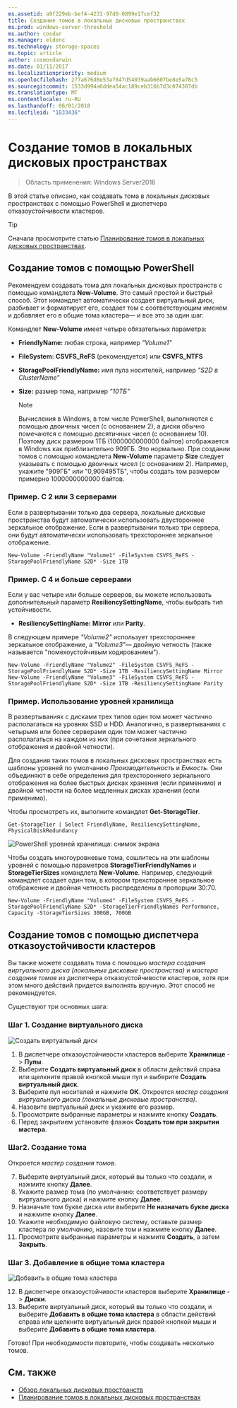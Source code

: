 ```yaml
---
ms.assetid: a9f229eb-bef4-4231-97d0-0899e17cef32
title: Создание томов в локальных дисковых пространствах
ms.prod: windows-server-threshold
ms.author: cosdar
ms.manager: eldenc
ms.technology: storage-spaces
ms.topic: article
author: cosmosdarwin
ms.date: 01/11/2017
ms.localizationpriority: medium
ms.openlocfilehash: 277a676d8e53a7847d54039aab6607be8e5a78c5
ms.sourcegitcommit: 1533d994a6ddea54ac189ceb316b7d3c074307db
ms.translationtype: MT
ms.contentlocale: ru-RU
ms.lasthandoff: 06/01/2018
ms.locfileid: "1833436"
---
```

# <a name="creating-volumes-in-storage-spaces-direct"></a>Создание томов в локальных дисковых пространствах

>Область применения: Windows Server2016

В этой статье описано, как создавать тома в локальных дисковых пространствах с помощью PowerShell и диспетчера отказоустойчивости кластеров.

   >[!TIP]
   >  Сначала просмотрите статью [Планирование томов в локальных дисковых пространствах](plan-volumes.md).

## <a name="create-volumes-using-powershell"></a>Создание томов с помощью PowerShell

Рекомендуем создавать тома для локальных дисковых пространств с помощью командлета **New-Volume**. Это самый простой и быстрый способ. Этот командлет автоматически создает виртуальный диск, разбивает и форматирует его, создает том с соответствующим именем и добавляет его в общие тома кластера— и все это за один шаг.

Командлет **New-Volume** имеет четыре обязательных параметра:

- **FriendlyName:** любая строка, например *"Volume1"*
- **FileSystem:** **CSVFS_ReFS** (рекомендуется) или **CSVFS_NTFS**
- **StoragePoolFriendlyName:** имя пула носителей, например *"S2D в ClusterName"*
- **Size:** размер тома, например *"10ТБ"*

   >[!NOTE]
   >  Вычисления в Windows, в том числе PowerShell, выполняются с помощью двоичных чисел (с основанием 2), а диски обычно помечаются с помощью десятичных чисел (с основанием 10). Поэтому диск размером 1ТБ (1000000000000 байтов) отображается в Windows как приблизительно 909ГБ. Это нормально. При создании томов с помощью командлета **New-Volume** параметр **Size** следует указывать с помощью двоичных чисел (с основанием 2). Например, укажите "909ГБ" или "0,909495ТБ", чтобы создать том размером примерно 1000000000000 байтов.

### <a name="example-with-2-or-3-servers"></a>Пример. С 2 или 3 серверами

Если в развертывании только два сервера, локальные дисковые пространства будут автоматически использовать двустороннее зеркальное отображение. Если в развертывании только три сервера, они будут автоматически использовать трехстороннее зеркальное отображение.

```
New-Volume -FriendlyName "Volume1" -FileSystem CSVFS_ReFS -StoragePoolFriendlyName S2D* -Size 1TB
```

### <a name="example-with-4-servers"></a>Пример. С 4 и больше серверами

Если у вас четыре или больше серверов, вы можете использовать дополнительный параметр **ResiliencySettingName**, чтобы выбрать тип устойчивости.

-   **ResiliencySettingName:** **Mirror** или **Parity**.

В следующем примере *"Volume2"* использует трехстороннее зеркальное отображение, а *"Volume3"*— двойную четность (также называется "помехоустойчивым кодированием").

```
New-Volume -FriendlyName "Volume2" -FileSystem CSVFS_ReFS -StoragePoolFriendlyName S2D* -Size 1TB -ResiliencySettingName Mirror
New-Volume -FriendlyName "Volume3" -FileSystem CSVFS_ReFS -StoragePoolFriendlyName S2D* -Size 1TB -ResiliencySettingName Parity
```

### <a name="example-using-storage-tiers"></a>Пример. Использование уровней хранилища

В развертываниях с дисками трех типов один том может частично располагаться на уровнях SSD и HDD. Аналогично, в развертываниях с четырьмя или более серверами один том может частично располагаться на каждом из них (при сочетании зеркального отображения и двойной четности).

Для создания таких томов в локальных дисковых пространствах есть шаблоны уровней по умолчанию *Производительность* и *Емкость*. Они объединяют в себе определения для трехстороннего зеркального отображения на более быстрых дисках хранения (если применимо) и двойной четности на более медленных дисках хранения (если применимо).

Чтобы просмотреть их, выполните командлет **Get-StorageTier**.

```
Get-StorageTier | Select FriendlyName, ResiliencySettingName, PhysicalDiskRedundancy
```

![PowerShell уровней хранилища: снимок экрана](media/creating-volumes/storage-tiers-screenshot.png)

Чтобы создать многоуровневые тома, сошлитесь на эти шаблоны уровней с помощью параметров **StorageTierFriendlyNames** и **StorageTierSizes** командлета **New-Volume**. Например, следующий командлет создает один том, в котором трехстороннее зеркальное отображение и двойная четность распределены в пропорции 30:70.

```
New-Volume -FriendlyName "Volume4" -FileSystem CSVFS_ReFS -StoragePoolFriendlyName S2D* -StorageTierFriendlyNames Performance, Capacity -StorageTierSizes 300GB, 700GB
```

## <a name="create-volumes-using-failover-cluster-manager"></a>Создание томов с помощью диспетчера отказоустойчивости кластеров

Вы также можете создавать тома с помощью *мастера создания виртуального диска (локальные дисковые пространства)* и *мастера создания томов* из диспетчера отказоустойчивости кластеров, хотя при этом много действий придется выполнять вручную. Этот способ не рекомендуется.

Существуют три основных шага:

### <a name="step-1-create-virtual-disk"></a>Шаг 1. Создание виртуального диска

![Создать виртуальный диск](media/creating-volumes/GUI-Step-1.png)

1. В диспетчере отказоустойчивости кластеров выберите **Хранилище** -> **Пулы**.
2. Выберите **Создать виртуальный диск** в области действий справа или щелкните правой кнопкой мыши пул и выберите **Создать виртуальный диск**.
3. Выберите пул носителей и нажмите **ОК**. Откроется *мастер создания виртуального диска (локальные дисковые пространства)*.
4. Назовите виртуальный диск и укажите его размер.
5. Просмотрите выбранные параметры и нажмите кнопку **Создать**.
6. Перед закрытием установите флажок **Создать том при закрытии мастера**.

### <a name="step-2-create-volume"></a>Шаг2. Создание тома

Откроется *мастер создания томов*.

7. Выберите виртуальный диск, который вы только что создали, и нажмите кнопку **Далее**.
8. Укажите размер тома (по умолчанию: соответствует размеру виртуального диска) и нажмите кнопку **Далее**. 
9. Назначьте том букве диска или выберите **Не назначать букве диска** и нажмите кнопку **Далее**.
10. Укажите необходимую файловую систему, оставьте размер кластера *по умолчанию*, назовите том и нажмите кнопку **Далее**.
11. Просмотрите выбранные параметры и нажмите **Создать**, а затем **Закрыть**.

### <a name="step-3-add-to-cluster-shared-volumes"></a>Шаг 3. Добавление в общие тома кластера

![Добавить в общие тома кластера](media/creating-volumes/GUI-Step-2.png)

12. В диспетчере отказоустойчивости кластеров выберите **Хранилище** -> **Диски**.
13. Выберите виртуальный диск, который вы только что создали, и выберите **Добавить в общие тома кластера** в области действий справа или щелкните виртуальный диск правой кнопкой мыши и выберите **Добавить в общие тома кластера**.

Готово! При необходимости повторите, чтобы создавать несколько томов.

## <a name="see-also"></a>См. также

- [Обзор локальных дисковых пространств](storage-spaces-direct-overview.md)
- [Планирование томов в локальных дисковых пространствах](plan-volumes.md)
